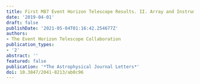 ```yaml
---
title: First M87 Event Horizon Telescope Results. II. Array and Instrumentation
date: '2019-04-01'
draft: false
publishDate: '2021-05-04T01:16:42.254677Z'
authors:
- The Event Horizon Telescope Collaboration
publication_types:
- '2'
abstract: ''
featured: false
publication: '*The Astrophysical Journal Letters*'
doi: 10.3847/2041-8213/ab0c96
---
```

